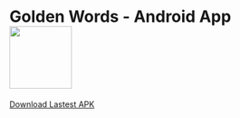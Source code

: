 # Golden Words - Android App &nbsp;<a href='https://circleci.com/gh/etenoch/GoldenWords-Android' target='_blank'><img src='https://circleci.com/gh/etenoch/GoldenWords-Android.svg?style=svg&circle-token=7222f7d9b52289bdcd8eb7cf9db00d7835af1034' width="110"/></a>

<a href='http://dev.enochtam.com/goldenwords-android-apk.php' target='_blank'>Download Lastest APK</a>
